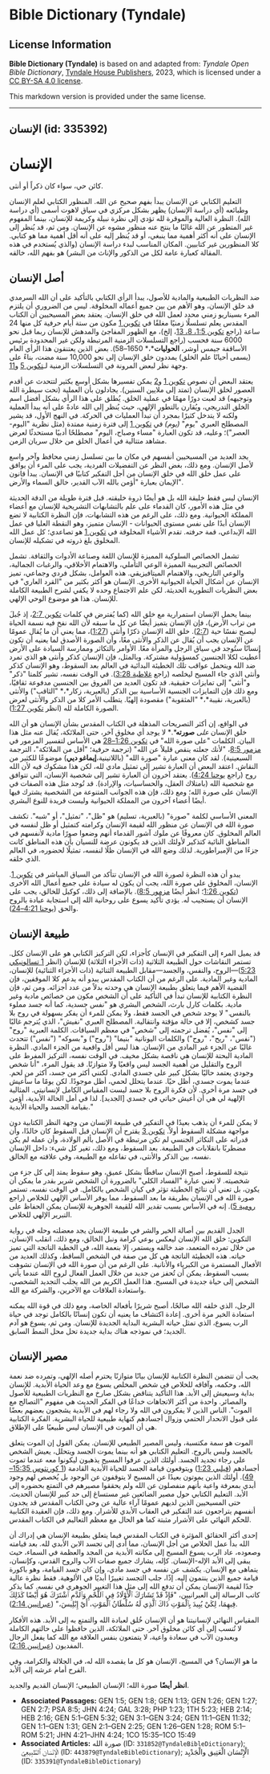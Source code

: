 # Bible Dictionary (Tyndale)

## License Information

**Bible Dictionary (Tyndale)** is based on and adapted from: _Tyndale Open Bible Dictionary_, [Tyndale House Publishers](https://tyndaleopenresources.com/), 2023, which is licensed under a [CC BY-SA 4.0 license](https://creativecommons.org/licenses/by-sa/4.0/legalcode.en).

This markdown version is provided under the same license.



--------------------------------

## الإنسان (id: 335392)

الإنسان
=======

كائن حي، سواء كان ذكراً أو أنثى.

التعليم الكتابي عن الإنسان يبدأ بفهم صحيح عن الله. المنظور الكتابي لعلم الإنسان وطبائعه (أي دراسة الإنسان) يظهر بشكل مركزي في سياق لاهوت أسمى (أي دراسة الله). النظرة العالية والموقرة لله تؤدي إلى نظرة نبيلة وكريمة للإنسان، بينما المفهوم غير المتطور عن الله غالبًا ما ينتج عنه منظور مشوه عن الإنسان. ومن ثم، قد يُنظر إلى الإنسان على أنه أكثر أهمية مما ينبغي، أو قد يُنظر إليه على أنه أقل أهمية مما هو كتابي. كلا المنظورين غير كتابيين. المكان المناسب لبدء دراسة الإنسان (والذي يُستخدم في هذه المقالة كعبارة عامة لكل من الذكور والإناث من البشر) هو بفهم الله، خالقه.

أصل الإنسان
-----------

ضد النظريات الطبيعية والمادية للأصول، يبدأ الرأي الكتابي بالتأكيد على أن الله السرمدي قد خلق الإنسان، وهو الأهم من بين جميع أعماله المخلوقة. ليس من الضروري أن يلتزم المرء بسيناريو زمني محدد لعمل الله في خلق الإنسان. يعتقد بعض المسيحيين أن الكتاب المقدس يعلم تسلسلًا زمنيًا مغلقًا في [تكوين 1](https://ref.ly/Gen1:1-Gen1:31) مكون من ستة أيام حرفية كل منها 24 ساعة (راجع [تكوين 1:5، 8، 13](https://ref.ly/Gen1:5,Gen1:8,Gen1:13)، إلخ)، مع الظهور المفاجئ والمدهش للإنسان ربما قبل نحو 6000 سنة فحسب (راجع التسلسلات الزمنية المرتبطة ولكن غير المحدودة برئيس الأساقفة جيمس أوشر، **الحوليات***،* 1650–58\). بعض الذين يعتنقون هذا الرأي العام (يسمى أحيانًا علم الخلق) يمددون خلق الإنسان إلى نحو 10,000 سنة مضت، بناءً على وجهة نظر لبعض المرونة في التسلسلات الزمنية لـ[تكوين 5](https://ref.ly/Gen5:1-Gen5:32) و[11](https://ref.ly/Gen11:1-Gen11:32).

يعتقد البعض أن نصوص [تكوين 1](https://ref.ly/Gen1:1-Gen1:31) و[2](https://ref.ly/Gen2:1-Gen2:25) يمكن تفسيرها بشكل أوسع بكثير لتتحدث عن أقدم العصور لخلق الإنسان (تمتد إلى ملايين السنين). يجادلون بأن العملية (تحت سيطرة الله وتوجيهه) قد لعبت دورًا مهمًا في عملية الخلق. يُطلق على هذا الرأي بشكل أفضل اسم الخلق التدريجي، ويُقارن بالتطور الإلهي، حيث يُنظر إلى الله عادةً على أنه يبدأ العملية ولكنه لا يتدخل كثيرًا بمجرد أن تبدأ العمليات في الحركة. في النهج الأول، قد يشير المصطلح العبري "يوم" *(*يوم*)* في [تكوين 1](https://ref.ly/Gen1:1-Gen1:31) إلى فترة زمنية ممتدة (مثل نظرية "اليوم\-العصر")؛ وعليه، قد تكون العبارة "مساء وصباح، اليوم" مصطلحًا أدبيًا مستحدثًا لعرض مشاهد متتالية في أعمال الخلق من خلال سريان الزمن.

يجد العديد من المسيحيين أنفسهم في مكان ما بين تسلسل زمني محافظ وآخر واسع لأصل الإنسان. ومع ذلك، بغض النظر عن التفضيلات الفردية، يجب على المرء أن يوافق على عمل خلق الله في خلق الإنسان من أجل التفكير كتابيًا في الإنسان. يبدأ قانون الإيمان بعبارة "أؤمن بالله الآب القدير، خالق السماء والأرض".

الإنسان ليس فقط خليقة الله بل هو أيضًا ذروة خليقته. قبل فترة طويلة من الدقة الحديثة في مثل هذه الأمور، كان القدماء على علم بالتشابهات التشريحية للإنسان مع أعضاء المملكة الحيوانية. ومع ذلك، على الرغم من هذه التشابهات، فإن النظرة الكتابية لا تضع الإنسان أبدًا على نفس مستوى الحيوانات \- الإنسان متميز، وهو النقطة العليا في عمل الله الإبداعي، قمة حرفته. تقدم الأشياء المخلوقة في [تكوين 1](https://ref.ly/Gen1:1-Gen1:31) هو تصاعدي؛ كل عمل الله المخلوق بلغ ذروته في تشكيله للإنسان.

تشمل الخصائص السلوكية المميزة للإنسان اللغة وصناعة الأدوات والثقافة. تشمل الخصائص التجريبية المميزة الوعي التأملي، والاهتمام الأخلاقي، والرغبات الجمالية، والوعي التاريخي، والاهتمام الميتافيزيقي. هذه العوامل، بشكل فردي وجماعي، تميز الإنسان عن أشكال الحياة الحيوانية الأخرى. الإنسان هو أكثر بكثير من "القرد العاري" في بعض النظريات التطورية الحديثة. لكن علم الاجتماع وحده لا يكفي لشرح الطبيعة الكاملة للإنسان. هذا هو موضوع الوحي الإلهي.

بينما يحمل الإنسان استمرارية مع خلق الله (كما يُفترض في كلمات [تكوين 2:7](https://ref.ly/Gen2:7)، إذ جُبلَ من تراب الأرض)، فإن الإنسان يتميز أيضًا عن كل ما سبقه لأن الله نفخ فيه نسمة الحياة ليصبح نفسًا حية ([2:7](https://ref.ly/Gen2:7)). خلق الله الإنسان ذكرًا وأنثى ([1:27](https://ref.ly/Gen1:27))، مما يعني أن ما يُقال عمومًا عن الإنسان يجب أن يُقال عن الذكر والأنثى معًا، وأن الصورة الأصدق لما يعنيه أن تكون إنسانًا ستُوجد في سياق الرجل والمرأة معًا. الأوامر بالتكاثر وممارسة السيادة على الأرض أُعطيت لكلا الجنسين كمسؤولية مشتركة. وبالمثل، فإن الإنسان كذكر وأنثى هو الذي تمرد ضد الله ويتحمل عواقب تلك الخطيئة البدائية في العالم بعد السقوط، وهو الإنسان كذكر وأنثى الذي جاء المسيح ليخلصه (راجع [غلاطية 3:28](https://ref.ly/Gal3:28)). في الوقت نفسه، تشير كلمتا "ذكر" و"أنثى" إلى تمايزات حقيقية. قد تكون العديد من الفروق بين الجنسين مدفوعة ثقافيًا، ومع ذلك فإن التمايزات الجنسية الأساسية بين الذكر (بالعبرية، زكار*،* "الثاقب") والأنثى (بالعبرية، نقيبة*،* "المثقوبة") مقصودة إلهيًا. يتطلب الأمر كلا من الذكر والأنثى لعرض الصورة الكاملة لله (انظر [تكوين 1:27](https://ref.ly/Gen1:27)).

في الواقع، إن أكثر التصريحات المذهلة في الكتاب المقدس بشأن الإنسان هو أن الله خلق الإنسان *على* **صورته***.* لا يوجد أي مخلوق آخر، حتى الملائكة، يُقال عنه مثل هذا البيان. الكلمات "على صورة الله" في [تكوين 1:26–28](https://ref.ly/Gen1:26-Gen1:28) هي الأساس لتفسير المزمور في [مزمور 8:5](https://ref.ly/Ps8:5)، "لأنك جعلته ينقص قليلاً عن الله" (ترجمة حرفية؛ "أقل من الملائكة"، الترجمة السبعينية). لقد كان معنى عبارة "صورة الله" (باللاتينية،**إيماغو ديي**) موضوعًا للكثير من النقاش. اعتقد البعض أن العبارة تشير إلى تمثيل مادي لله، لكن هذا مشكوك فيه لأن الله روح (راجع [يوحنا 4:24](https://ref.ly/John4:24)). يعتقد آخرون أن العبارة تشير إلى شخصية الإنسان، التي تتوافق مع شخصية الله (بامتلاك العقل، والحساسيات، والإرادة). قد تُوجد مثل هذه الصفات في الإنسان على صورة الله؛ ومع ذلك، فإن هذه الجوانب المتنوعة من الشخصية يشترك فيها أيضًا أعضاء آخرون من المملكة الحيوانية وليست فريدة للنوع البشري.

المعنى الأساسي لكلمة "صورة" (بالعبرية، تسليم) هو "ظل"، "تمثيل"، أو "شبه". تكشف صورة الله في الإنسان عن منظور الله لقيمة الإنسان وكرامته كتمثيل أو ظل لنفسه في العالم المخلوق. كان معروفًا عن ملوك آشور القدماء أنهم وضعوا صورًا مادية لأنفسهم في المناطق النائية كتذكير لأولئك الذين قد يكونون عرضة للنسيان بأن هذه المناطق كانت جزءًا من الإمبراطورية. لذلك وضع الله في الإنسان ظلًا لنفسه، تمثيلًا لحضوره، في العالم الذي خلقه.

يبدو أن هذه النظرة لصورة الله في الإنسان تتأكد من السياق المباشر في [تكوين 1](https://ref.ly/Gen1:1-Gen1:31). الإنسان، المخلوق على صورة الله، يجب أن يكون له سيادة على جميع أعمال الله الأخرى ([تكوين 1:26](https://ref.ly/Gen1:26)؛ انظر أيضًا [مزمور 8:5](https://ref.ly/Ps8:5)). بالإضافة إلى ذلك، كوكيل للخالق، يجب على الإنسان أن يستجيب له. يؤدي تأكيد يسوع على روحانية الله إلى استجابة عبادة بالروح والحق ([يوحنا 4:21–24](https://ref.ly/John4:21-John4:24)).

طبيعة الإنسان
-------------

قد يميل المرء إلى التفكير في الإنسان كأجزاء، لكن التركيز الكتابي هو على الإنسان ككل. تستمر النقاشات حول الطبيعة الثلاثية (ذات الأجزاء الثلاثة) للإنسان (انظر [1 تسالونيكي 5:23](https://ref.ly/1Thess5:23))—الروح، والنفس، والجسد—مقابل الطبيعة الثنائية (ذات الأجزاء الثنائية) للإنسان، المادية وغير المادية. على الرغم من أن الكتاب المقدس يبدو أنه يدعم كلا الموقفين، فإن القضية الأهم فيما يتعلق بطبيعة الإنسان هي وحدته بدلاً من عدد أجزائه. ومن ثم، فإن النظرة الكتابية للإنسان تبدأ في التأكيد على أن الشخص مكون من خصائص مادية وغير مادية. بكلمات كارل بارث، الشخص البشري هو "نفس جسدية، كما أنه جسد مملوء بالنفس." لا يوجد شخص في الجسد فقط، ولا يمكن للمرء أن يفكر بسهولة في روح بلا جسد كشخص، إلا في حالة مؤقتة وانتقالية. المصطلح العبري "نفيش"، الذي يُترجم غالبًا إلى "نفس"، يُفضل ترجمته إلى "شخص" في معظم السياقات. الكلمة العبرية "روح" ("نفس"، "ريح"، "روح") والكلمات اليونانية "بنيما" ("روح") و"بسوكه" ("نفس") تتحدث غالبًا عن الجزء غير المادي من الإنسان. هذا ليس أقل واقعية من الجزء المادي. النظرة المادية البحتة للإنسان هي ناقصة بشكل مخيف. في الوقت نفسه، التركيز المفرط على الروح والتقليل من أهمية الجسد ليس واقعيًا ولا متوازنًا. قد يقول المرء، "أنا شخص وجودي يعتمد حاليًا بشكل كبير على جسدي المادي. لكنني أكثر من جسد، أكثر من لحم. عندما يموت جسدي، أظل حيًا. عندما يتحلل لحمي، أظل موجودًا. لكن يومًا ما سأعيش في جسد مرة أخرى. لأن فكرة الروح بلا جسد ليست المقياس الكامل لإنسانيتي. المثالية الإلهية لي هي أن أعيش حياتي في جسدي \[الجديد]. لذا في أمل الحالة الأبدية، أؤمن بقيامة الجسد والحياة الأبدية."

لا يمكن للمرء أن يذهب بعيدًا في التفكير في طبيعة الإنسان من وجهة النظر الكتابية دون مواجهة مشكلة السقوط أولاً. [تكوين 3](https://ref.ly/Gen3:1-Gen3:24) يقترح أن الإنسان قبل السقوط كان خالدًا، وأن قدراته على التكاثر الجنسي لم تكن مرتبطة في الأصل بألم الولادة، وأن عمله لم يكن مضطربًا بانقلابات في الطبيعة. بعد السقوط، ومع ذلك، تغير كل شيء: داخل الإنسان نفسه، بين الذكر والأنثى، في تفاعله مع الطبيعة، وفي علاقته مع الخالق.

نتيجة للسقوط، أصبح الإنسان ساقطًا بشكل عميق، وهو سقوط يمتد إلى كل جزء من شخصيته. لا تعني عبارة "الفساد الكلي" بالضرورة أن الشخص شرير بقدر ما يمكن أن يكون، بل تعني أن نتائج الخطيئة تؤثر في كيان الشخص بالكامل. في الوقت نفسه، تستمر صورة الله في الإنسان بطريقة ما بعد السقوط، مما يوفر الأساس الإلهي للخلاص (راجع [رومية 5](https://ref.ly/Rom5:1-Rom5:21)). إنه في الأساس بسبب تقدير الله للقيمة الجوهرية للإنسان يمكن الحفاظ على التبرير الإلهي للخلاص.

الجدل القديم بين أصالة الخير والشر في طبيعة الإنسان يجد معضلته وحله في رواية التكوين: خلق الله الإنسان ليعكس بوعي كرامة ونبل الخالق، ومع ذلك، انقلب الإنسان، من خلال تمرده المتعمد، ضد خالقه ويستمر، إلا بنعمة الله، في الخطية الناتجة التي تميز حياته. هذه الخطيئة الناتجة هي كل من صفة في الشخص الساقط، وكذلك العديد من الأفعال المستمرة من الكبرياء والأنانية. على الرغم من أن صورة الله في الإنسان تشوهت بسبب السقوط، يمكن أن تُحفز من جديد من خلال العمل الفعال لروح الله عندما يأتي الشخص إلى حياة جديدة في المسيح. هذا العمل الكريم من الله يجلب التجديد الشخصي، واستعادة العلاقات مع الآخرين، والشركة مع الله.

الرجل، الذي خلقه الله صالحًا، أصبح شريرًا بأفعاله الخاصة، ومع ذلك في قوة الله يمكنه استعادة الخير مرة أخرى. إعادة اكتشاف ما يعنيه أن تكون إنسانًا بالكامل توجد في حياة الرب يسوع، الذي تمثل حياته البشرية البداية الجديدة للإنسان. ومن ثم، يسوع هو آدم الجديد؛ في نموذجه هناك بداية جديدة تحل محل النمط السابق.

مصير الإنسان
------------

يجب أن تتضمن النظرة الكتابية للإنسان بيانًا متوازنًا يحترم أصله الإلهي، وتمرده ضد نعمة الله، وحكمه، وآفاقه للخلاص في شخص المخلص يسوع مع وعد الحياة الأبدية. للإنسان بداية وسيعيش إلى الأبد. هذا التأكيد يتناقض بشكل صارخ مع النظريات الطبيعية للأصول والمصائر. واحدة من أكثر الاتجاهات خداعًا في الفكر الحديث هي مفهوم "التصالح مع الموت". الناس الذين لا يفكرون في الله ولا رجاء لهم في الأبدية يشجعون بعضهم بعضًا على قبول الانحدار الحتمي وزوال أجسادهم كنهاية طبيعية للحياة البشرية. الفكرة الكتابية هي أن الموت في الإنسان ليس طبيعيًا على الإطلاق.

الموت هو سمة مكتسبة، وليس المصير الطبيعي للإنسان. يمكن القول إن الموت يتعلق بالجسد وليس بالروح. التعليم الكتابي هو أنه بينما يموت الجسد ويتحلل، يعيش الشخص على رجاء تجديد الجسد. أولئك الذين عرفوا المسيح يذهبون ليكونوا معه عندما تموت أجسادهم ([فيلبي 1:23](https://ref.ly/Phil1:23)) ويتوقعون قيامة الجسد للحياة الأبدية القادمة ([1 كورنثوس 15:35–49](https://ref.ly/1Cor15:35-1Cor15:49)). أولئك الذين يموتون بعيدًا عن المسيح لا يتوقفون عن الوجود بل يُخصص لهم وجود أبدي بمعرفة واعية بأنهم منفصلون عن الله ولم يحققوا مصيرهم في التمتع بحضوره إلى الأبد. التعليم الكتابي حول مصير الضائعين غير مستساغ إلى حد كبير للإنسان الحديث. حتى المسيحيين الذين لديهم عمومًا آراء عالية عن وحي الكتاب المقدس قد يجدون أنفسهم يتراجعون عند التفكير في العقاب الأبدي للأشرار. ومع ذلك، فإن العقيدة الكتابية للحكم النهائي على الأشرار مثبتة كما هو الحال مع معظم التعاليم في الكتاب المقدس.

إحدى أكثر الحقائق المؤثرة في الكتاب المقدس فيما يتعلق بطبيعة الإنسان هي إدراك أن الله بدأ عمل الخلاص من أجل الإنسان، مما أدى إلى تجسد الابن الأبدي لله. بعد قيامته وصعوده، عاد الرب يسوع المسيح إلى مكانته الأبدية من المجد والعظمة في السماء، حيث يبقى إلى الأبد الإله\-الإنسان. كإله، يشارك جميع صفات الآب والروح القدس، وكإنسان، يتماهى مع الإنسان. يكشف عن نفسه في جسد مادي، وإن كان جسد القيامة، وهو باكورة قيامة جميع الذين ينتمون إليه. إذًا، جلب التجسد تغييرًا أبديًا في الألوهية. فقط نظرة عالية جدًا لقيمة الإنسان يمكن أن تدفع الله إلى مثل هذا التغيير الجوهري في نفسه. كما يذكر كاتب الرسالة إلى العبرانيين، "فَإِذْ قَدْ تَشَارَكَ ٱلْأَوْلَادُ فِي ٱللَّحْمِ وَٱلدَّمِ ٱشْتَرَكَ هُوَ أَيْضًا كَذَلِكَ فِيهِمَا، لِكَيْ يُبِيدَ بِٱلْمَوْتِ ذَاكَ ٱلَّذِي لَهُ سُلْطَانُ ٱلْمَوْتِ، أَيْ إِبْلِيسَ،" ([عبرانيين 2:14](https://ref.ly/Heb2:14)).

المقياس النهائي لإنسانيتنا هو أن الإنسان خُلق لعبادة الله والتمتع به إلى الأبد. هذه الأفكار لا تُنسب إلى أي كائن مخلوق آخر. حتى الملائكة، الذين حافظوا على حالتهم الكاملة ويعبدون الآب في سعادة واعية، لا يتمتعون بنفس العلاقة مع الله كما يفعل الرجال المفديون ([عبرانيين 2:16](https://ref.ly/Heb2:16)).

ما هو الإنسان؟ في المسيح، الإنسان هو كل ما يقصده الله له، في الجلالة والكرامة، وفي الفرح أمام عرشه إلى الأبد.

**انظر أيضًا** صورة الله؛ الإنسان الطبيعي؛ الإنسان القديم والجديد.

* **Associated Passages:** GEN 1:5; GEN 1:8; GEN 1:13; GEN 1:26; GEN 1:27; GEN 2:7; PSA 8:5; JHN 4:24; GAL 3:28; PHP 1:23; 1TH 5:23; HEB 2:14; HEB 2:16; GEN 5:1–GEN 5:32; GEN 3:1–GEN 3:24; GEN 11:1–GEN 11:32; GEN 1:1–GEN 1:31; GEN 2:1–GEN 2:25; GEN 1:26–GEN 1:28; ROM 5:1–ROM 5:21; JHN 4:21–JHN 4:24; 1CO 15:35–1CO 15:49
* **Associated Articles:** صورة الله (ID: `331852@TyndaleBibleDictionary`); الْإِنْسَان ٱلطَّبِيعِيّ (ID: `443879@TyndaleBibleDictionary`); الْإِنْسَان الْعَتِيق والْجَدْيِد (ID: `335391@TyndaleBibleDictionary`)

